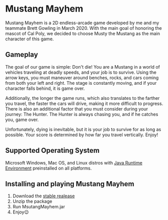# Mustang Mayhem
Mustang Mayhem is a 2D endless-arcade game developed by me and my teammate Brett Gowling in March 2020. With the main goal of honoring the mascot of Cal Poly, we decided to choose Musty the Mustang as the main character of this game.

## Gameplay
The goal of our game is simple: Don't die!
You are a Mustang in a world of vehicles traveling at deadly speeds, and your job is to survive. Using the arrow keys, you must maneuver around benches, rocks, and cars coming from both your left and right. The stage is constantly moving, and if your character falls behind, it is game over. 

Additionally, the longer the game runs, which also translates to the farther you travel, the faster the cars will drive, making it more difficult to progress. There is also an additional factor that you must consider during your journey: The Hunter. The Hunter is always chasing you, and if he catches you, game over.

Unfortunately, dying is inevitable, but it is your job to survive for as long as possible. Your score is determined by how far you travel vertically. Enjoy!

## Supported Operating System
Microsoft Windows, Mac OS, and Linux distros with [Java Runtime Environment](https://www.java.com/en/download/) preinstalled on all platforms. 

## Installing and playing Mustang Mayhem
1. Download the [stable realease](tnam02112001/mustangmayhem/releases/latest/download/MustangMayhem.zip)
2. Unzip the package
3. Run MsutangMayhem.jar
4. Enjoy😉
